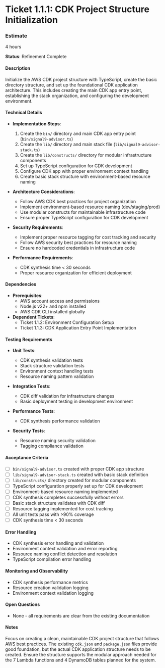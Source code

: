 # Ticket 1.1.1: CDK Project Structure Initialization

### Estimate
4 hours

**Status**: Refinement Complete

#### Description
Initialize the AWS CDK project structure with TypeScript, create the basic directory structure, and set up the foundational CDK application architecture. This includes creating the main CDK app entry point, establishing the stack organization, and configuring the development environment.

#### Technical Details
- **Implementation Steps**:
  1. Create the `bin/` directory and main CDK app entry point (`bin/signal9-advisor.ts`)
  2. Create the `lib/` directory and main stack file (`lib/signal9-advisor-stack.ts`)
  3. Create the `lib/constructs/` directory for modular infrastructure components
  4. Set up TypeScript configuration for CDK development
  5. Configure CDK app with proper environment context handling
  6. Create basic stack structure with environment-based resource naming

- **Architecture Considerations**:
  - Follow AWS CDK best practices for project organization
  - Implement environment-based resource naming (dev/staging/prod)
  - Use modular constructs for maintainable infrastructure code
  - Ensure proper TypeScript configuration for CDK development

- **Security Requirements**:
  - Implement proper resource tagging for cost tracking and security
  - Follow AWS security best practices for resource naming
  - Ensure no hardcoded credentials in infrastructure code

- **Performance Requirements**:
  - CDK synthesis time < 30 seconds
  - Proper resource organization for efficient deployment

#### Dependencies
- **Prerequisites**:
  - AWS account access and permissions
  - Node.js v22+ and npm installed
  - AWS CDK CLI installed globally
- **Dependent Tickets**:
  - Ticket 1.1.2: Environment Configuration Setup
  - Ticket 1.1.3: CDK Application Entry Point Implementation

#### Testing Requirements
- **Unit Tests**:
  - CDK synthesis validation tests
  - Stack structure validation tests
  - Environment context handling tests
  - Resource naming pattern validation

- **Integration Tests**:
  - CDK diff validation for infrastructure changes
  - Basic deployment testing in development environment

- **Performance Tests**:
  - CDK synthesis performance validation

- **Security Tests**:
  - Resource naming security validation
  - Tagging compliance validation

#### Acceptance Criteria
- [ ] `bin/signal9-advisor.ts` created with proper CDK app structure
- [ ] `lib/signal9-advisor-stack.ts` created with basic stack definition
- [ ] `lib/constructs/` directory created for modular components
- [ ] TypeScript configuration properly set up for CDK development
- [ ] Environment-based resource naming implemented
- [ ] CDK synthesis completes successfully without errors
- [ ] Basic stack structure validates with CDK diff
- [ ] Resource tagging implemented for cost tracking
- [ ] All unit tests pass with >90% coverage
- [ ] CDK synthesis time < 30 seconds

#### Error Handling
- CDK synthesis error handling and validation
- Environment context validation and error reporting
- Resource naming conflict detection and resolution
- TypeScript compilation error handling

#### Monitoring and Observability
- CDK synthesis performance metrics
- Resource creation validation logging
- Environment context validation logging

#### Open Questions
- None - all requirements are clear from the existing documentation

#### Notes
Focus on creating a clean, maintainable CDK project structure that follows AWS best practices. The existing `cdk.json` and `package.json` files provide good foundation, but the actual CDK application structure needs to be created. Ensure the structure supports the modular approach needed for the 7 Lambda functions and 4 DynamoDB tables planned for the system. 
